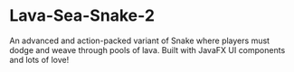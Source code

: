 # Lava-Sea-Snake-2
An advanced and action-packed variant of Snake where players must dodge and weave through pools of lava. Built with JavaFX UI components and lots of love!
